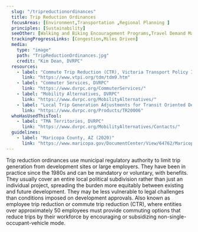 ```yaml
---
  slug: "/tripreductionordinances"
  title: Trip Reduction Ordinances 
  focusAreas: [Environment,Transportation ,Regional Planning ]
  principles: [Sustainability]
  seeOther: [Walking and Biking Encouragement Programs,Travel Demand Management (TDM),Community Shuttle Programs]
  trackingProgressLinks: [Congestion,Miles Driven]
  media: 
    type: "image"
    path: "TripReductionOrdinances.jpg"
    credit: "Kim Dean, DVRPC"
  resources: 
    - label: "Commute Trip Reduction (CTR), Victoria Transport Policy Institute"
      link: "https://www.vtpi.org/tdm/tdm9.htm"
    - label: "Commuter Services, DVRPC"
      link: "https://www.dvrpc.org/CommuterServices/"
    - label: "Mobility Alternatives, DVRPC"
      link: "https://www.dvrpc.org/MobilityAlternatives/"
    - label: "Local Trip Generation Adjustments for Transit Oriented Development (TOD), DVRPC"
      link: "https://www.dvrpc.org/Products/TR20006"
  whoHasUsedThisTool: 
    - label: "TMA Territories, DVRPC"
      link: "https://www.dvrpc.org/MobilityAlternatives/Contacts/"
  guidelines: 
    - label: "Maricopa County, AZ (2020)"
      link: "https://www.maricopa.gov/DocumentCenter/View/64762/Maricopa-County-Ordinance-P-7?bidId="
---
```


Trip reduction ordinances use municipal regulatory authority to limit trip generation from development sites or large employers. They have been in practice since the 1980s and can be mandatory or voluntary, with benefits. They usually cover an entire local political subdivision rather than just an individual project, spreading the burden more equitably between existing and future development. They may be less vulnerable to legal challenges than conditions imposed on development approvals. Also known as employee trip reduction or commute trip reduction (CTR), where entities over approximately 50 employees must provide commuting options that reduce trips by their workforce by encouraging or subsidizing non-single-occupant-vehicle mode.
